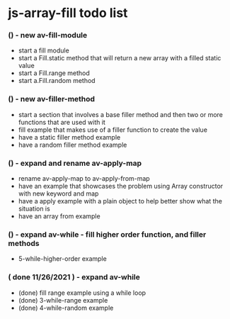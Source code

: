 # js-array-fill todo list

### () - new av-fill-module
* start a fill module
* start a Fill.static method that will return a new array with a filled static value
* start a Fill.range method
* start a.Fill.random method

### () - new av-filler-method
* start a section that involves a base filler method and then two or more functions that are used with it
* fill example that makes use of a filler function to create the value
* have a static filler method example
* have a random filler method example

### () - expand and rename av-apply-map
* rename av-apply-map to av-apply-from-map
* have an example that showcases the problem using Array constructor with new keyword and map
* have a apply example with a plain object to help better show what the situation is
* have an array from example

### () - expand av-while - fill higher order function, and filler methods
* 5-while-higher-order example

### ( done 11/26/2021 ) - expand av-while
* (done) fill range example using a while loop
* (done) 3-while-range example
* (done) 4-while-random example

